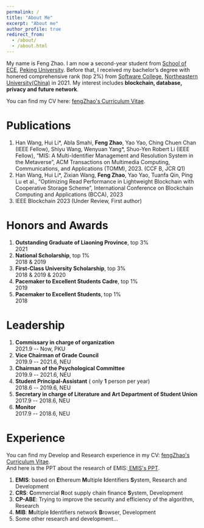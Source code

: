 ```yaml
---
permalink: /
title: "About Me"
excerpt: "About me"
author_profile: true
redirect_from: 
  - /about/
  - /about.html
---
```

My name is Feng Zhao. I am now a second-year student from [School of ECE](https://www.ece.pku.edu.cn/), [Peking University](https://www.pku.edu.cn/). Before that, I received my bachelor’s degree with honered comprehensive rank (top 2%) from [Software College](http://sc.neu.edu.cn/), [Northeastern University(China)](http://www.neu.edu.cn/) in 2021. My interest includes **blockchain, database, privacy and future network**.

You can find my CV here: [ fengZhao's Curriculum Vitae](../assets/zhaofeng-cv.pdf).


Publications
======
1. Han Wang, Hui Li*, Abla Smahi, **Feng Zhao**, Yao Yao, Ching Chuen Chan (IEEE Fellow), Shiyu Wang, Wenyuan Yang*, Shuo-Yen Robert Li (IEEE Fellow), “MIS: A Multi-Identifier Management and Resolution System in the Metaverse”, ACM Transactions on Multimedia Computing, Communications, and Applications (TOMM), 2023. (CCF B, JCR Q1)
2. Han Wang, Hui Li*, Zixian Wang, **Feng Zhao**, Yao Yao, Tuanfa Qin, Ping Lu et al., “Optimizing Read Performance in Lightweight Blockchain with Cooperative Storage Scheme”, International Conference on Blockchain Computing and Applications (BCCA), 2023
3. IEEE Blockchain 2023 (Under Review, First author)

Honors and Awards
======
1. **Outstanding Graduate of Liaoning Province**, top 3% <br> 2021
2. **National Scholarship**, top 1% <br> 2018 & 2019
3. **First-Class University Scholarship**, top 3%  <br> 2018 & 2019 & 2020
4. **Pacemaker to Excellent Students Cadre**, top 1%  <br> 2019
5. **Pacemaker to Excellent Students**, top 1%  <br> 2018

Leadership
======
1. **Commissary in charge of organization** <br> 2021.9 -- Now, PKU
2. **Vice Chairman of Grade Council** <br> 2019.9 -- 2021.6, NEU
3. **Chairman of the Psychological Committee** <br> 2019.9 -- 2021.6, NEU
4. **Student Principal-Assistant** ( only **1** person per year) <br> 2018.6 -- 2019.6, NEU
5. **Secretary in charge of Literature and Art Department of Student Union** <br> 2017.9 -- 2018.6, NEU
6. **Monitor** <br> 2017.9 -- 2018.6, NEU

Experience 
======
You can find my Develop and Research experience in my CV: [ fengZhao's Curriculum Vitae](../assets/zhaofeng-cv.pdf).<br>
And here is the PPT about the research of EMIS:[ EMIS's PPT](../assets/research-emis.pptx).
1. **EMIS**: based on **E**thereum **M**ultiple **I**dentifiers **S**ystem, Research and Development
2. **CRS**: **C**ommercial **R**oot supply chain finance **S**ystem, Development
3. **CP-ABE**: Trying to improve the security and efficiency of the algorithm, Research
4. **MIB**: **M**ultiple **I**dentifiers network **B**rowser, Development
5. Some other research and development...

